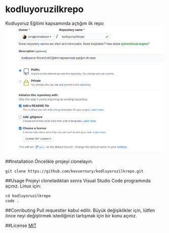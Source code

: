 # kodluyoruzilkrepo
Kodluyoruz Eğitimi kapsamında açtığım ilk repo
![img](https://github.com/Kodluyoruz/taskforce/raw/main/git/odev1/figures/github.png)

##Installation
Öncelikle projeyi clonelayın. 
```
git clone https://github.com/kevsernury/kodluyoruzilkrepo.git
```

##Usage
Projeyi cloneladıktan sonra Visual Studio Code programında açınız.
Linux için:
```
cd kodluyoruzilkrepo
code .
```

##Conributing
Pull requestler kabul edilir. Büyük değişiklikler için, lütfen önce neyi değiştirmek istediğinizi tartışmak için bir konu açınız.

##License 
[MIT](https://choosealicense.com/licenses/mit/)


